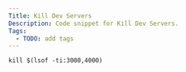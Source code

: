 ```yaml
---
Title: Kill Dev Servers
Description: Code snippet for Kill Dev Servers.
Tags:
  - TODO: add tags
---
```


```txt
kill $(lsof -ti:3000,4000)
```
